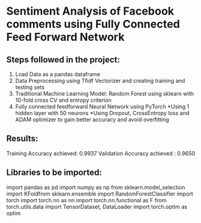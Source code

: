# Sentiment Analysis of Facebook comments using Fully Connected Feed Forward Network

## Steps followed in the project:

1. Load Data as a pandas dataframe
2. Data Preprocessing using Tfidf Vectorizer and creating training and testing sets
3. Traditional Machine Learning Model: Random Forest using sklearn with 10-fold cross CV and entropy criterion
4. Fully connected feedforward Neural Network using PyTorch 
   *Using 1 hidden layer with 50 neurons
   *Using Dropout, CrossEntropy loss and ADAM optimizer to gain better accuracy and avoid overfitting
   
## Results:
Training Accuracy achieved: 0.9937
Validation Accuracy achieved : 0.9650

## Libraries to be imported:
import pandas as pd
import numpy as np
from sklearn.model_selection 
import KFoldfrom sklearn.ensemble import RandomForestClassifier
import torch
import torch.nn as nn
import torch.nn.functional as F from torch.utils.data
import TensorDataset, DataLoader
import torch.optim as optim

